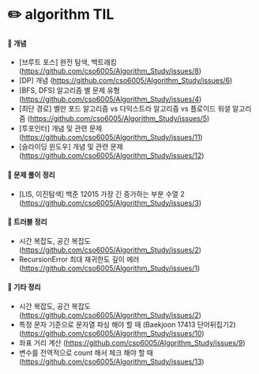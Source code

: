 # :pencil2: algorithm TIL  

#### :file_folder: 개념
- [브루트 포스] 완전 탐색, 백트래킹 (https://github.com/cso6005/Algorithm_Study/issues/8)
- [DP] 개념 (https://github.com/cso6005/Algorithm_Study/issues/6)
- [BFS, DFS] 알고리즘 별 문제 유형 (https://github.com/cso6005/Algorithm_Study/issues/4)
- [최단 경로] 벨만 포드 알고리즘 vs 다익스트라 알고리즘 vs 플로이드 워셜 알고리즘 (https://github.com/cso6005/Algorithm_Study/issues/5)
- [투포인터] 개념 및 관련 문제 (https://github.com/cso6005/Algorithm_Study/issues/11)
- [슬라이딩 윈도우] 개념 및 관련 문제 (https://github.com/cso6005/Algorithm_Study/issues/12)

#### :file_folder: 문제 풀이 정리
- [LIS, 이진탐색] 백준 12015 가장 긴 증가하는 부분 수열 2 (https://github.com/cso6005/Algorithm_Study/issues/3)


#### :file_folder: 트러블 정리
- 시간 복잡도, 공간 복잡도 (https://github.com/cso6005/Algorithm_Study/issues/2)
- RecursionError 최대 재귀한도 깊이 에러 (https://github.com/cso6005/Algorithm_Study/issues/1)

#### :file_folder: 기타 정리
- 시간 복잡도, 공간 복잡도 (https://github.com/cso6005/Algorithm_Study/issues/2)
- 특정 문자 기준으로 문자열 파싱 해야 할 때 (Baekjoon 17413 단어뒤집기2) (https://github.com/cso6005/Algorithm_Study/issues/10)
- 좌표 거리 계산 (https://github.com/cso6005/Algorithm_Study/issues/9)
- 변수를 전역적으로 count 해서 체크 해야 할 때 (https://github.com/cso6005/Algorithm_Study/issues/13)

